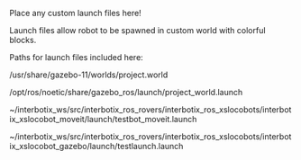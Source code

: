 Place any custom launch files here!

Launch files allow robot to be spawned in custom world with colorful blocks.

Paths for launch files included here:
   
/usr/share/gazebo-11/worlds/project.world 

/opt/ros/noetic/share/gazebo_ros/launch/project_world.launch

~/interbotix_ws/src/interbotix_ros_rovers/interbotix_ros_xslocobots/interbotix_xslocobot_moveit/launch/testbot_moveit.launch

~/interbotix_ws/src/interbotix_ros_rovers/interbotix_ros_xslocobots/interbotix_xslocobot_gazebo/launch/testlaunch.launch
